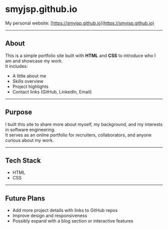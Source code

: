 # smyjsp.github.io

My personal website: [https://smyjsp.github.io](https://smyjsp.github.io)

---

## About
This is a simple portfolio site built with **HTML** and **CSS** to introduce who I am and showcase my work.  
It includes:
- A little about me  
- Skills overview  
- Project highlights  
- Contact links (GitHub, LinkedIn, Email)  

---

## Purpose
I built this site to share more about myself, my background, and my interests in software engineering.  
It serves as an online portfolio for recruiters, collaborators, and anyone curious about my work.  

---

## Tech Stack
- HTML  
- CSS  

---

## Future Plans
- Add more project details with links to GitHub repos  
- Improve design and responsiveness  
- Possibly expand with a blog section or interactive features  
